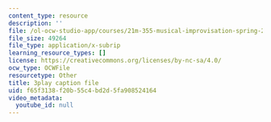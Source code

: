 ```yaml
---
content_type: resource
description: ''
file: /ol-ocw-studio-app/courses/21m-355-musical-improvisation-spring-2013/f65f3138f20b55c4bd2d5fa908524164_SxMjq1RrI.vtt
file_size: 49264
file_type: application/x-subrip
learning_resource_types: []
license: https://creativecommons.org/licenses/by-nc-sa/4.0/
ocw_type: OCWFile
resourcetype: Other
title: 3play caption file
uid: f65f3138-f20b-55c4-bd2d-5fa908524164
video_metadata:
  youtube_id: null
---
```

